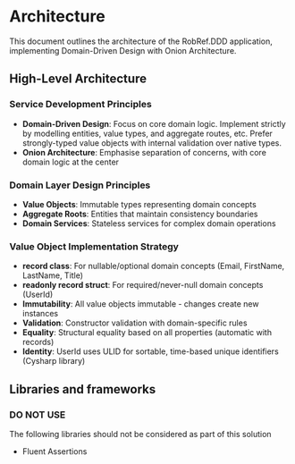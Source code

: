 # Architecture

This document outlines the architecture of the RobRef.DDD application, implementing Domain-Driven Design with Onion Architecture.

## High-Level Architecture

### Service Development Principles
- **Domain-Driven Design**: Focus on core domain logic. Implement strictly  by modelling entities, value types, and aggregate routes, etc. Prefer strongly-typed value objects with internal validation over native types.
- **Onion Architecture**: Emphasise separation of concerns, with core domain logic at the center

### Domain Layer Design Principles
- **Value Objects**: Immutable types representing domain concepts
- **Aggregate Roots**: Entities that maintain consistency boundaries
- **Domain Services**: Stateless services for complex domain operations

### Value Object Implementation Strategy
- **record class**: For nullable/optional domain concepts (Email, FirstName, LastName, Title)
- **readonly record struct**: For required/never-null domain concepts (UserId)
- **Immutability**: All value objects immutable - changes create new instances
- **Validation**: Constructor validation with domain-specific rules
- **Equality**: Structural equality based on all properties (automatic with records)
- **Identity**: UserId uses ULID for sortable, time-based unique identifiers (Cysharp library)

## Libraries and frameworks

### DO NOT USE
The following libraries should not be considered as part of this solution
- Fluent Assertions